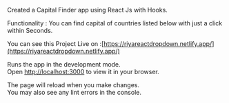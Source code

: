 Created a Capital Finder app using React Js with Hooks.

Functionality : You can find capital of countries listed below with just a click within Seconds.

You can see this Project Live on :[https://riyareactdropdown.netlify.app/](https://riyareactdropdown.netlify.app/)

Runs the app in the development mode.\
Open [http://localhost:3000](http://localhost:3000) to view it in your browser.

The page will reload when you make changes.\
You may also see any lint errors in the console.


